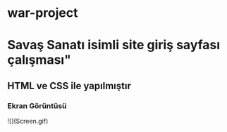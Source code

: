 # war-project
<h1>Savaş Sanatı isimli site giriş sayfası çalışması"</h1>
<h2>HTML ve CSS ile yapılmıştır</h2>
<h3>Ekran Görüntüsü</h3>
![](Screen.gif)
